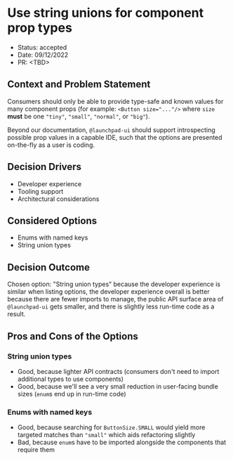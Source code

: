 # Use string unions for component prop types

- Status: accepted
- Date: 09/12/2022
- PR: \<TBD\>

## Context and Problem Statement

Consumers should only be able to provide type-safe and known values for many component props (for example: `<Button size="..."/>` where `size` **must** be one `"tiny"`, `"small"`, `"normal"`, or `"big"`).

Beyond our documentation, `@launchpad-ui` should support introspecting possible prop values in a capable IDE, such that the options are presented on-the-fly as a user is coding.

## Decision Drivers

- Developer experience
- Tooling support
- Architectural considerations

## Considered Options

- Enums with named keys
- String union types

## Decision Outcome

Chosen option: "String union types" because the developer experience is similar when listing options, the developer experience overall is better because there are fewer imports to manage, the public API surface area of `@launchpad-ui` gets smaller, and there is slightly less run-time code as a result.

## Pros and Cons of the Options 

### String union types

- Good, because lighter API contracts (consumers don't need to import additional types to use components)
- Good, because we'll see a very small reduction in user-facing bundle sizes (`enum`s end up in run-time code)

### Enums with named keys

- Good, because searching for `ButtonSize.SMALL` would yield more targeted matches than `"small"` which aids refactoring slightly
- Bad, because `enum`s have to be imported alongside the components that require them
